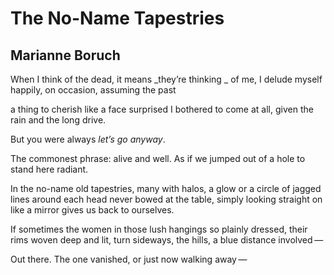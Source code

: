 # The No-Name Tapestries
## Marianne Boruch
When I think of the dead, it means
 _they’re thinking
_
of me, I delude myself happily, on occasion,
assuming the past

a thing to cherish like a face
surprised I bothered to come at all, given
the rain and the long drive.

But you were always _let’s go anyway_.

The commonest phrase: alive and well.
As if we jumped out of a hole
to stand here radiant.

In the no-name old tapestries, many
with halos, a glow or
a circle of jagged lines around each head
never bowed at the table, simply
looking straight on like a mirror gives us
back to ourselves.

If sometimes the women
in those lush hangings so plainly dressed,
their rims woven
deep and lit, turn sideways, the hills,
a blue distance involved —

Out there. The one vanished, or just now
walking away —